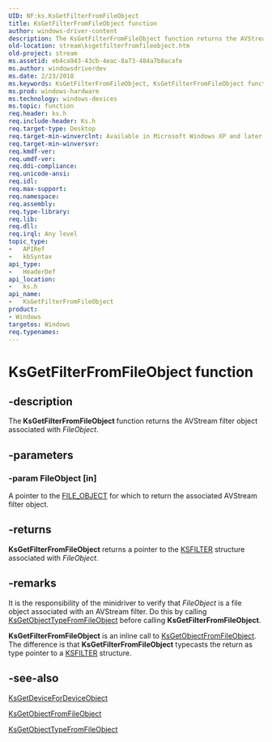 ```yaml
---
UID: NF:ks.KsGetFilterFromFileObject
title: KsGetFilterFromFileObject function
author: windows-driver-content
description: The KsGetFilterFromFileObject function returns the AVStream filter object associated with FileObject.
old-location: stream\ksgetfilterfromfileobject.htm
old-project: stream
ms.assetid: eb4ca943-43cb-4eac-8a73-484a7b8acafe
ms.author: windowsdriverdev
ms.date: 2/23/2018
ms.keywords: KsGetFilterFromFileObject, KsGetFilterFromFileObject function [Streaming Media Devices], avfunc_4c336bce-3064-471e-bd79-daa1888e14b8.xml, ks/KsGetFilterFromFileObject, stream.ksgetfilterfromfileobject
ms.prod: windows-hardware
ms.technology: windows-devices
ms.topic: function
req.header: ks.h
req.include-header: Ks.h
req.target-type: Desktop
req.target-min-winverclnt: Available in Microsoft Windows XP and later operating systems and DirectX 8.0 and later DirectX versions.
req.target-min-winversvr: 
req.kmdf-ver: 
req.umdf-ver: 
req.ddi-compliance: 
req.unicode-ansi: 
req.idl: 
req.max-support: 
req.namespace: 
req.assembly: 
req.type-library: 
req.lib: 
req.dll: 
req.irql: Any level
topic_type:
-	APIRef
-	kbSyntax
api_type:
-	HeaderDef
api_location:
-	ks.h
api_name:
-	KsGetFilterFromFileObject
product:
- Windows
targetos: Windows
req.typenames: 
---
```


# KsGetFilterFromFileObject function


## -description


The<b> KsGetFilterFromFileObject </b>function returns the AVStream filter object associated with <i>FileObject</i>.


## -parameters




### -param FileObject [in]

A pointer to the <a href="https://msdn.microsoft.com/library/windows/hardware/ff545834">FILE_OBJECT</a> for which to return the associated AVStream filter object.


## -returns



<b>KsGetFilterFromFileObject</b> returns a pointer to the <a href="https://msdn.microsoft.com/library/windows/hardware/ff562522">KSFILTER</a> structure associated with <i>FileObject</i>.




## -remarks



It is the responsibility of the minidriver to verify that <i>FileObject</i> is a file object associated with an AVStream filter. Do this by calling <a href="https://msdn.microsoft.com/library/windows/hardware/ff562651">KsGetObjectTypeFromFileObject</a> before calling <b>KsGetFilterFromFileObject</b>.

<b>KsGetFilterFromFileObject</b> is an inline call to <a href="https://msdn.microsoft.com/library/windows/hardware/ff562648">KsGetObjectFromFileObject</a>. The difference is that <b>KsGetFilterFromFileObject</b> typecasts the return as type pointer to a <a href="https://msdn.microsoft.com/library/windows/hardware/ff562522">KSFILTER</a> structure. 




## -see-also




<a href="https://msdn.microsoft.com/library/windows/hardware/ff562617">KsGetDeviceForDeviceObject</a>



<a href="https://msdn.microsoft.com/library/windows/hardware/ff562648">KsGetObjectFromFileObject</a>



<a href="https://msdn.microsoft.com/library/windows/hardware/ff562651">KsGetObjectTypeFromFileObject</a>
 

 

